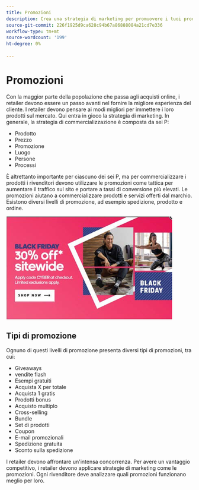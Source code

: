```yaml
---
title: Promozioni
description: Crea una strategia di marketing per promuovere i tuoi prodotti ai clienti.
source-git-commit: 226f1925d9ca628c94b67a86888084a21cd7e336
workflow-type: tm+mt
source-wordcount: '199'
ht-degree: 0%

---
```



# Promozioni

Con la maggior parte della popolazione che passa agli acquisti online, i retailer devono essere un passo avanti nel fornire la migliore esperienza del cliente. I retailer devono pensare ai modi migliori per immettere i loro prodotti sul mercato. Qui entra in gioco la strategia di marketing. In generale, la strategia di commercializzazione è composta da sei P:

- Prodotto
- Prezzo
- Promozione
- Luogo
- Persone
- Processi

È altrettanto importante per ciascuno dei sei P, ma per commercializzare i prodotti i rivenditori devono utilizzare le promozioni come tattica per aumentare il traffico sul sito e portare a tassi di conversione più elevati. Le promozioni aiutano a commercializzare prodotti e servizi offerti dal marchio. Esistono diversi livelli di promozione, ad esempio spedizione, prodotto e ordine.

![annuncio pubblicitario di esempio](../../assets/playbooks/promotion-example.png)

## Tipi di promozione

Ognuno di questi livelli di promozione presenta diversi tipi di promozioni, tra cui:

- Giveaways
- vendite flash
- Esempi gratuiti
- Acquista X per totale
- Acquista 1 gratis
- Prodotti bonus
- Acquisto multiplo
- Cross-selling
- Bundle
- Set di prodotti
- Coupon
- E-mail promozionali
- Spedizione gratuita
- Sconto sulla spedizione

I retailer devono affrontare un&#39;intensa concorrenza. Per avere un vantaggio competitivo, i retailer devono applicare strategie di marketing come le promozioni. Ogni rivenditore deve analizzare quali promozioni funzionano meglio per loro.
